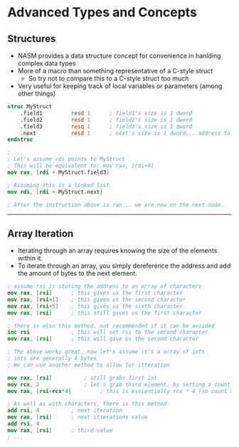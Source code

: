 # Advanced Types and Concepts

## Structures

* NASM provides a data structure concept for convenience in hanlding complex data types
* More of a macro than something representative of a C-style struct
    * So try not to compare this to a C-style struct too much
* Very useful for keeping track of local variables or parameters (among other things)

```nasm
struc MyStruct
    .field1         resd 1      ; field1's size is 1 dword
    .field2         resd 1      ; field2's size is 1 dword
    .field3         resq 1      ; field3's size is 1 qword
    .next           resd 1      ; next's size is 1 dword... address to next node in linked-list (if this were a linked list)
endstruc

; ...
; Let's assume rdi points to MyStruct
; This will be equivalent to: mov rax, [rdi+8]
mov rax, [rdi + MyStruct.field3]

; Assuming this is a linked list
mov rdi, [rdi + MyStruct.next]

; After the instruction above is ran... we are now on the next node. 
```

---

## Array Iteration

* Iterating through an array requires knowing the size of the elements within it. 
* To iterate through an array, you simply dereference the address and add the amount of bytes to the next element. 

```nasm
; assume rsi is storing the address to an array of characters
mov rax, [rsi]      ; this gives us the first character
mov rax, [rsi+1]    ; this gives us the second character
mov rax, [rsi+5]    ; this gives us the sixth character
mov rax, [rsi]      ; this still gives us the first character

; there is also this method, not recommended if it can be avoided
inc rsi             ; this will set rsi to the second character
mov rax, [rsi]      ; this will give us the second character

; The above works great, now let's assume it's a array of ints
; ints are generally 4 bytes
; We can use another method to allow for itteration

mov rax, [rsi]          ; still grabs first int
mov rcx, 2              ; let's grab third element, by setting a count
mov rax, [rsi+rcx*4]         ; this is essientially rcx * 4 (so count x size) and adding it to the array's address

; As well as with characters, there is this method
add rsi, 4          ; next iteration
mov rax, [rsi]      ; next itterations value
add rsi, 4
mov rax, [rsi]      ; third value
; ...
```